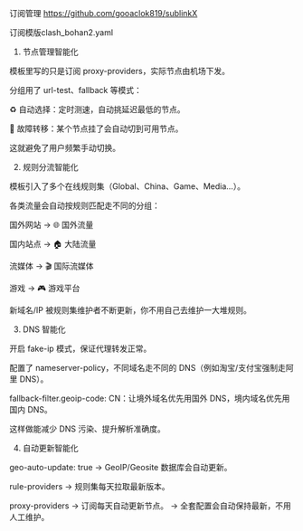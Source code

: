 
订阅管理 https://github.com/gooaclok819/sublinkX

订阅模版clash_bohan2.yaml
1. 节点管理智能化

模板里写的只是订阅 proxy-providers，实际节点由机场下发。

分组用了 url-test、fallback 等模式：

♻️ 自动选择：定时测速，自动挑延迟最低的节点。

🔁 故障转移：某个节点挂了会自动切到可用节点。

这就避免了用户频繁手动切换。

2. 规则分流智能化

模板引入了多个在线规则集（Global、China、Game、Media…）。

各类流量会自动按规则匹配走不同的分组：

国外网站 → 🌐 国外流量

国内站点 → 🏠 大陆流量

流媒体 → 🎬 国际流媒体

游戏 → 🎮 游戏平台

新域名/IP 被规则集维护者不断更新，你不用自己去维护一大堆规则。

3. DNS 智能化

开启 fake-ip 模式，保证代理转发正常。

配置了 nameserver-policy，不同域名走不同的 DNS（例如淘宝/支付宝强制走阿里 DNS）。

fallback-filter.geoip-code: CN：让境外域名优先用国外 DNS，境内域名优先用国内 DNS。

这样做能减少 DNS 污染、提升解析准确度。

4. 自动更新智能化

geo-auto-update: true → GeoIP/Geosite 数据库会自动更新。

rule-providers → 规则集每天拉取最新版本。

proxy-providers → 订阅每天自动更新节点。
→ 全套配置会自动保持最新，不用人工维护。
